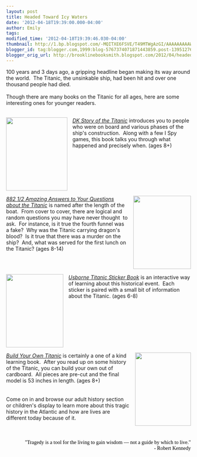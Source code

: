 ```yaml
---
layout: post
title: Headed Toward Icy Waters
date: '2012-04-18T19:39:00.000-04:00'
author: Emily
tags: 
modified_time: '2012-04-18T19:39:46.030-04:00'
thumbnail: http://1.bp.blogspot.com/-MQITXE6FSVE/T49MTWgAzGI/AAAAAAAAAWQ/sd4GrPycr5c/s72-c/9781409383390.jpg
blogger_id: tag:blogger.com,1999:blog-5767374071871443859.post-1395127600279226718
blogger_orig_url: http://brooklinebooksmith.blogspot.com/2012/04/headed-toward-icy-waters.html
---
```


100 years and 3 days ago, a gripping headline began making its way around the world.&nbsp; The Titanic, the unsinkable ship, had been hit and over one thousand people had died.<br /><br />Though there are many books on the Titanic for all ages, here are some interesting ones for younger readers.<br /><br /><div class="separator" style="clear: both; text-align: center;"><a href="http://1.bp.blogspot.com/-MQITXE6FSVE/T49MTWgAzGI/AAAAAAAAAWQ/sd4GrPycr5c/s1600/9781409383390.jpg" imageanchor="1" style="clear: left; cssfloat: left; float: left; margin-bottom: 1em; margin-right: 1em;"><img border="0" height="200" qda="true" src="http://1.bp.blogspot.com/-MQITXE6FSVE/T49MTWgAzGI/AAAAAAAAAWQ/sd4GrPycr5c/s200/9781409383390.jpg" width="167" /></a></div><em><a href="http://www.brooklinebooksmith-shop.com/book/9780756691714">DK Story of the Titanic</a></em> introduces you to people who were on board and various phases of the ship's construction.&nbsp; Along with a few I Spy games, this book talks you through what happened and precisely when. (ages 8+)<br /><br /><br /><div class="separator" style="clear: both; text-align: center;"><a href="http://2.bp.blogspot.com/-4GzvELPSUlQ/T49MzREtfGI/AAAAAAAAAWY/KOYs4dJZqso/s1600/127336.jpg" imageanchor="1" style="clear: right; cssfloat: right; float: right; margin-bottom: 1em; margin-left: 1em;"><img border="0" height="200" qda="true" src="http://2.bp.blogspot.com/-4GzvELPSUlQ/T49MzREtfGI/AAAAAAAAAWY/KOYs4dJZqso/s200/127336.jpg" width="157" /></a></div><em><a href="http://www.brooklinebooksmith-shop.com/book/9780439042963">882 1/2 Amazing Answers to Your Questions about the Titanic</a></em> is named after the length of&nbsp;the boat.&nbsp; From cover to cover, there are logical and random questions you may have never thought&nbsp; to ask.&nbsp; For instance, is it true the fourth funnel was a fake?&nbsp; Why was the Titanic carrying dragon's blood?&nbsp; Is it true that there was a murder on the ship?&nbsp; And, what was served for the first lunch on the Titanic? (ages 8-14)<br /><br /><br /><div class="separator" style="clear: both; text-align: center;"><a href="http://4.bp.blogspot.com/-7O8nwTUwZbo/T49NNg_JtmI/AAAAAAAAAWg/qjXole93-Mk/s1600/9781409539513.gif" imageanchor="1" style="clear: left; cssfloat: left; float: left; margin-bottom: 1em; margin-right: 1em;"><img border="0" height="200" qda="true" src="http://4.bp.blogspot.com/-7O8nwTUwZbo/T49NNg_JtmI/AAAAAAAAAWg/qjXole93-Mk/s200/9781409539513.gif" width="156" /></a></div><em><a href="http://www.brooklinebooksmith-shop.com/book/9780794532765">Usborne Titanic Sticker Book</a></em> is an interactive way of learning about this historical event.&nbsp; Each sticker is paired with a small bit of information about the Titanic. (ages 6-8)<br /><br /><br /><div class="separator" style="clear: both; text-align: center;"><a href="http://2.bp.blogspot.com/-J-eAVDEZeF4/T49NhWrk5-I/AAAAAAAAAWo/C4qse0HCWlI/s1600/9783836530828.jpg" imageanchor="1" style="clear: right; cssfloat: right; float: right; margin-bottom: 1em; margin-left: 1em;"><img border="0" height="200" qda="true" src="http://2.bp.blogspot.com/-J-eAVDEZeF4/T49NhWrk5-I/AAAAAAAAAWo/C4qse0HCWlI/s200/9783836530828.jpg" width="152" /></a></div><em><a href="http://www.brooklinebooksmith-shop.com/book/9783836530828">Build Your Own Titanic</a></em> is certainly a&nbsp;one of a kind learning book.&nbsp; After you read up on some history of the Titanic, you can build your own out of cardboard.&nbsp; All pieces are pre-cut and the final model is 53 inches in length. (ages 8+)<br /><br /><br />Come on in and browse our adult history section or children's display to learn more about this tragic history in the Atlantic and how are lives are different today because of it.<br /><br /><br /><br /><span style="font-family: Comic Sans MS;"><span style="color: black;"><div style="text-align: right;"><span style="font-family: Comic Sans MS;"><span style="color: black;">"Tragedy is a tool for the living to gain wisdom — not a guide by which to live."</span></span> <br /><span style="font-family: Comic Sans MS;"><span style="color: black;">&nbsp;&nbsp;&nbsp;&nbsp;&nbsp;&nbsp;&nbsp; - Robert Kennedy</span></span> </div><div align="right"></div><br /><br /></span></span>